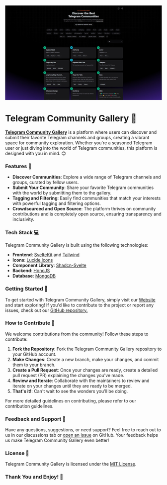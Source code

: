 ![Screenshot](/static/Screenshot.jpg)

# Telegram Community Gallery 🌟
**[Telegram Community Gallery](https://telegram.dagmawi.dev)** is a platform where users can discover and submit their favorite Telegram channels and groups, creating a vibrant space for community exploration. Whether you're a seasoned Telegram user or just diving into the world of Telegram communities, this platform is designed with you in mind. 😊

### Features 🎉
- **Discover Communities**: Explore a wide range of Telegram channels and groups, curated by fellow users.
- **Submit Your Community**: Share your favorite Telegram communities with the world by submitting them to the gallery.
- **Tagging and Filtering**: Easily find communities that match your interests with powerful tagging and filtering options.
- **Crowdsourced and Open Source**: The platform thrives on community contributions and is completely open source, ensuring transparency and inclusivity.

### Tech Stack 💻
Telegram Community Gallery is built using the following technologies:
- **Frontend**: [SvelteKit](https://kit.svelte.dev/) and [Tailwind](https://tailwindcss.com/)
- **Icons**: [Lucide Icons](https://lucide.dev/)
- **Component Library**: [Shadcn-Svelte](https://www.shadcn-svelte.com/)
- **Backend**: [HonoJS](https://hono.dev/) 
- **Database**: [MongoDB](https://www.mongodb.com/)

### Getting Started 🚀
To get started with Telegram Community Gallery, simply visit our [Website](https://telegram.dagmawi.dev) and start exploring! If you'd like to contribute to the project or report any issues, check out our [GitHub repository.](https://github.com/dagmawibabi/TelegramCommunityGallery)

### How to Contribute 🤝
We welcome contributions from the community! Follow these steps to contribute:
1. **Fork the Repository**: Fork the Telegram Community Gallery repository to your GitHub account.
2. **Make Changes**: Create a new branch, make your changes, and commit them to your branch.
3. **Create a Pull Request**: Once your changes are ready, create a detailed pull request (PR) explaining the changes you've made.
4. **Review and Iterate**: Collaborate with the maintainers to review and iterate on your changes until they are ready to be merged.
5. **That's it!**: Can't wait to see the wonders you'll be doing.

For more detailed guidelines on contributing, please refer to our contribution guidelines.

### Feedback and Support 💌
Have any questions, suggestions, or need support? Feel free to reach out to us in our discussions tab or [open an issue](https://github.com/dagmawibabi/TelegramCommunityGallery/issues) on GitHub. Your feedback helps us make Telegram Community Gallery even better!

### License 📝
Telegram Community Gallery is licensed under the [MIT License](https://github.com/dagmawibabi/TelegramCommunityGallery?tab=MIT-1-ov-file).

### Thank You and Enjoy! 🥰